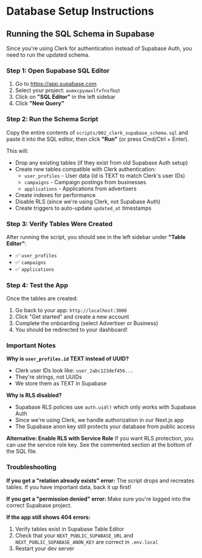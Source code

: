 # Database Setup Instructions

## Running the SQL Schema in Supabase

Since you're using Clerk for authentication instead of Supabase Auth, you need to run the updated schema.

### Step 1: Open Supabase SQL Editor

1. Go to https://app.supabase.com
2. Select your project: `aumxcpyawxlfxfnsfbqt`
3. Click on **"SQL Editor"** in the left sidebar
4. Click **"New Query"**

### Step 2: Run the Schema Script

Copy the entire contents of `scripts/002_clerk_supabase_schema.sql` and paste it into the SQL editor, then click **"Run"** (or press Cmd/Ctrl + Enter).

This will:
- Drop any existing tables (if they exist from old Supabase Auth setup)
- Create new tables compatible with Clerk authentication:
  - `user_profiles` - User data (id is TEXT to match Clerk's user IDs)
  - `campaigns` - Campaign postings from businesses
  - `applications` - Applications from advertisers
- Create indexes for performance
- Disable RLS (since we're using Clerk, not Supabase Auth)
- Create triggers to auto-update `updated_at` timestamps

### Step 3: Verify Tables Were Created

After running the script, you should see in the left sidebar under **"Table Editor"**:
- ✅ `user_profiles`
- ✅ `campaigns`
- ✅ `applications`

### Step 4: Test the App

Once the tables are created:
1. Go back to your app: `http://localhost:3000`
2. Click "Get started" and create a new account
3. Complete the onboarding (select Advertiser or Business)
4. You should be redirected to your dashboard!

### Important Notes

**Why is `user_profiles.id` TEXT instead of UUID?**
- Clerk user IDs look like: `user_2abc123def456...`
- They're strings, not UUIDs
- We store them as TEXT in Supabase

**Why is RLS disabled?**
- Supabase RLS policies use `auth.uid()` which only works with Supabase Auth
- Since we're using Clerk, we handle authorization in our Next.js app
- The Supabase anon key still protects your database from public access

**Alternative: Enable RLS with Service Role**
If you want RLS protection, you can use the service role key. See the commented section at the bottom of the SQL file.

### Troubleshooting

**If you get a "relation already exists" error:**
The script drops and recreates tables. If you have important data, back it up first!

**If you get a "permission denied" error:**
Make sure you're logged into the correct Supabase project.

**If the app still shows 404 errors:**
1. Verify tables exist in Supabase Table Editor
2. Check that your `NEXT_PUBLIC_SUPABASE_URL` and `NEXT_PUBLIC_SUPABASE_ANON_KEY` are correct in `.env.local`
3. Restart your dev server
